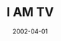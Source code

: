 ---
layout: base.njk
title : 'I AM TV' 
view_title : 'I AM TV' 
year : '2002' 
date : '2002-04-01' 
img_file : '/drawing/iamtv.png' 
html_file : 'iamtv' 
next_html : 'imflying.html' 
year_order : '70' 
permalink : "title/{{html_file}}.html"
---